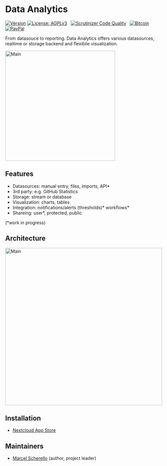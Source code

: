 # Data Analytics

[![Version](https://img.shields.io/github/release/rello/data.svg)](https://github.com/rello/data/blob/master/CHANGELOG.md)&#160;[![License: AGPLv3](https://img.shields.io/badge/license-AGPLv3-blue.svg)](http://www.gnu.org/licenses/agpl-3.0)&#160;&#160;&#160;[![Scrutinizer Code Quality](https://scrutinizer-ci.com/g/rello/data/badges/quality-score.png?b=master)](https://scrutinizer-ci.com/g/rello/data/?branch=master)&#160;&#160;&#160;[![Bitcoin](https://img.shields.io/badge/donate-Bitcoin-blue.svg)](https://github.com/rello/audioplayer/wiki/donate)&#160;[![PayPal](https://img.shields.io/badge/donate-PayPal-blue.svg)](https://github.com/rello/audioplayer/wiki/donate)

From datasouce to reporting. Data Analytics offers various datasources, realtime or storage backend and flexibile visualization.

<img src="https://raw.githubusercontent.com/rello/data/master/screenshots/logo.png" alt="Main" width="350" title="Data Analytics">

## Features
- Datasources: manual entry, files, imports, API*
- 3rd party: e.g. GitHub Statistics
- Storage: stream or database
- Visualization: charts, tables
- Integration: notifications/alerts (thresholds)* workflows*
- Shareing: user*, protected, public

(*work in progress)

## Architecture

<img src="https://raw.githubusercontent.com/rello/data/master/screenshots/architecture.png" alt="Main" width="500" title="Data Analytics">

## Installation
- [Nextcloud App Store](https://apps.nextcloud.com/apps/data)

## Maintainers
- [Marcel Scherello](https://github.com/rello) (author, project leader)
